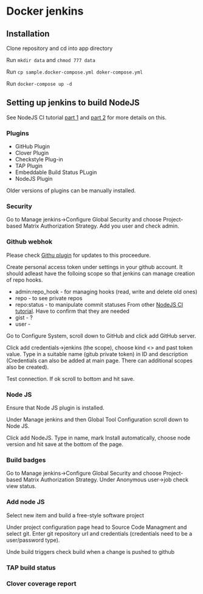 Docker jenkins
===============

## Installation

Clone repository and cd into app directory

Run `mkdir data` and `chmod 777 data`

Run `cp sample.docker-compose.yml doker-compose.yml`

Run `docker-compose up -d` 

## Setting up jenkins to build NodeJS
See NodeJS CI tutorial [part 1](https://strongloop.com/strongblog/roll-your-own-node-js-ci-server-with-jenkins-part-1/) and [part 2](https://strongloop.com/strongblog/roll-your-own-node-js-ci-server-with-jenkins-part-2/) 
for more details on this. 

### Plugins 

* GitHub  Plugin
* Clover Plugin
* Checkstyle Plug-in
* TAP Plugin
* Embeddable Build Status PLugin
* NodeJS Plugin

Older versions of plugins can be manually installed.

### Security
Go to Manage jenkins->Configure Global Security and choose Project-based Matrix Authorization Strategy.
Add you user and check admin.

### Github webhok
Please check [Githu plugin](https://wiki.jenkins-ci.org/display/JENKINS/GitHub+plugin) for 
updates to this proceedure.

Create personal access token under settings in your github account. It
should adleast have the folloing scope so that jenkins can manage creation
of repo hooks.
* admin:repo_hook - for managing hooks (read, write and delete old ones)
* repo - to see private repos
* repo:status - to manipulate commit statuses
From other [NodeJS CI tutorial](https://strongloop.com/strongblog/roll-your-own-node-js-ci-server-with-jenkins-part-1/). 
Have to confirm that they are needed 
* gist - ?
* user - 


Go to Configure System, scroll down to GitHub and click add GitHub server. 

Click add credentials->jenkins (the scope), choose kind  <<sercet text>> and past token value. Type in
a suitable name (gitub private token) in ID and description (Credentials can also be 
added at main page. There can additional scopes also be created).

Test connection. If ok scroll to bottom and hit save.    

### Node JS
Ensure that Node JS plugin is installed.

Under Manage jenkins and then Global Tool Configuration scroll down to Node JS.

Click add NodeJS. Type in name, mark Install automatically, choose node version and hit save
at the bottom of the page.

### Build badges
Go to Manage jenkins->Configure Global Security and choose Project-based Matrix Authorization Strategy.
Under Anonymous user->job check view status.
  
### Add node JS
Select new item and build a free-style software project

Under project configuration page head to Source Code Managment and select git. Enter git
repository url and credentials (credentials need to be a user/password type).

Unde build triggers check build when a change is pushed to github

### TAP build status

### Clover coverage report
